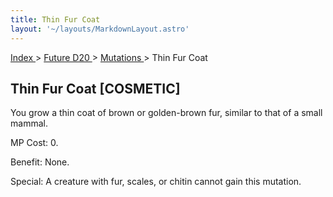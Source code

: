 ```yaml
---
title: Thin Fur Coat
layout: '~/layouts/MarkdownLayout.astro'
---
```


[ Index ](/) > [ Future D20 ](/future.d20.srd) > [ Mutations ](/future.d20.srd/mutations) > Thin Fur Coat

##  Thin Fur Coat [COSMETIC]

You grow a thin coat of brown or golden-brown fur, similar to that of a small
mammal.

MP Cost: 0.

Benefit: None.

Special: A creature with fur, scales, or chitin cannot gain this mutation.

